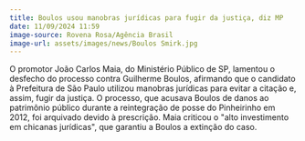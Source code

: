```yaml
---
title: Boulos usou manobras jurídicas para fugir da justiça, diz MP
date: 11/09/2024 11:59
image-source: Rovena Rosa/Agência Brasil
image-url: assets/images/news/Boulos Smirk.jpg
---
```


O promotor João Carlos Maia, do Ministério Público de SP, lamentou o desfecho do processo contra Guilherme Boulos, afirmando que o candidato à Prefeitura de São Paulo utilizou manobras jurídicas para evitar a citação e, assim, fugir da justiça. O processo, que acusava Boulos de danos ao patrimônio público durante a reintegração de posse do Pinheirinho em 2012, foi arquivado devido à prescrição. Maia criticou o "alto investimento em chicanas jurídicas", que garantiu a Boulos a extinção do caso.